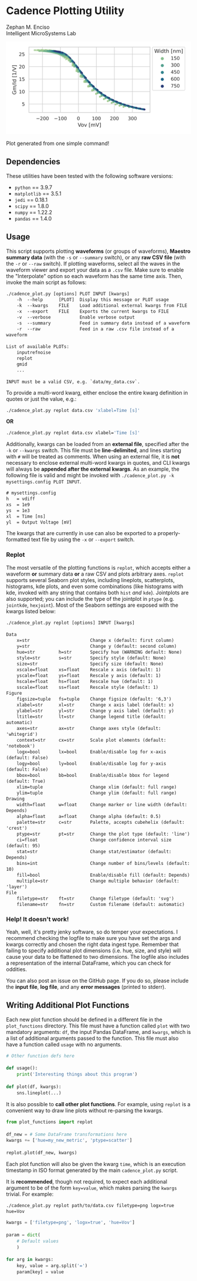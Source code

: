 #   Cadence Plotting Utility

Zephan M. Enciso  
Intelligent MicroSystems Lab  

![Example](./banner.svg)

Plot generated from one simple command!

##  Dependencies

These utilities have been tested with the following software versions:
  - `python` == 3.9.7
  - `matplotlib` == 3.5.1
  - `jedi` == 0.18.1
  - `scipy` == 1.8.0
  - `numpy` == 1.22.2
  - `pandas` == 1.4.0

##  Usage

This script supports plotting **waveforms** (or groups of waveforms), **Maestro
summary data** (with the `-s` or `--summary` switch), or any **raw CSV file**
(with the `-r` or `--raw` switch). If plotting waveforms, select all the waves
in the waveform viewer and export your data as a `.csv` file.  Make sure to
enable the "Interpolate" option so each waveform has the same time axis.  Then,
invoke the main script as follows:

```
./cadence_plot.py [options] PLOT INPUT [kwargs]
    -h  --help      [PLOT]  Display this message or PLOT usage
    -k  --kwargs    FILE    Load additional external kwargs from FILE
    -x  --export    FILE    Exports the current kwargs to FILE
    -v  --verbose           Enable verbose output
    -s  --summary           Feed in summary data instead of a waveform
    -r  --raw               Feed in a raw .csv file instead of a waveform

List of available PLOTs:
    inputrefnoise
    replot
    gmid
    ...

INPUT must be a valid CSV, e.g. `data/my_data.csv`.
```

To provide a multi-word kwarg, either enclose the entire kwarg definition in
quotes or just the value, e.g.:

```bash
./cadence_plot.py replot data.csv 'xlabel=Time [s]'
```

**OR**

```bash
./cadence_plot.py replot data.csv xlabel='Time [s]'
```

Additionally, kwargs can be loaded from an **external file**, specified after
the `-k` or `--kwargs` switch.  This file must be **line-delimited**, and lines
starting with `#` will be treated as comments.  When using an external file, it
is **not** necessary to enclose external multi-word kwargs in quotes, and CLI
kwargs will always be **appended after the external kwargs**. As an example, the
following file is valid and might be invoked with `./cadence_plot.py -k
mysettings.config PLOT INPUT`.

```
# mysettings.config
h	= vdiff
xs	= 1e9
ys	= 1e3
xl	= Time [ns]
yl	= Output Voltage [mV]
```

The kwargs that are currently in use can also be exported to a
properly-formatted text file by using the `-x` or `--export` switch.  

### Replot

The most versatile of the plotting functions is `replot`, which accepts either a
waveform **or** summary data **or** a raw CSV and plots arbitrary axes.
`replot` supports several Seaborn plot styles, including lineplots,
scatterplots, histograms, kde plots, and even some combinations (like histograms
with kde, invoked with any string that contains both `hist` _and_ `kde`).
Jointplots are also supported; you can include the type of the jointplot in
`ptype` (e.g. `jointkde`, `hexjoint`). Most of the Seaborn settings are exposed
with the kwargs listed below:

```
./cadence_plot.py replot [options] INPUT [kwargs]

Data
    x=str                       Change x (default: first column)
    y=str                       Change y (default: second column)
    hue=str         h=str       Specify hue (WARNING default: None)
    style=str       s=str       Specify style (default: None)
    size=str                    Specify size (default: None)
    xscale=float    xs=float    Rescale x axis (default: 1)
    yscale=float    ys=float    Rescale y axis (default: 1)
    hscale=float    hs=float    Rescale hue (default: 1)
    sscale=float    ss=float    Rescale style (default: 1)
Figure
    figsize=tuple   fs=tuple    Change figsize (default: '6,3')
    xlabel=str      xl=str      Change x axis label (default: x)
    ylabel=str      yl=str      Change y axis label (default: y)
    ltitle=str      lt=str      Change legend title (default: automatic)
    axes=str        ax=str      Change axes style (default: 'whitegrid')
    context=str     cx=str      Scale plot elements (default: 'notebook')
    logx=bool       lx=bool     Enable/disable log for x-axis (default: False)
    logy=bool       ly=bool     Enable/disable log for y-axis (default: False)
    bbox=bool       bb=bool     Enable/disable bbox for legend (default: True)
    xlim=tuple                  Change xlim (default: full range)
    ylim=tuple                  Change ylim (default: full range)
Drawing
    width=float     w=float     Change marker or line width (default: Depends)
    alpha=float     a=float     Change alpha (default: 0.5)
    palette=str     c=str       Palette, accepts cubehelix (default: 'crest')
    ptype=str       pt=str      Change the plot type (default: 'line')
    ci=float                    Change confidence interval size (default: 95)
    stat=str                    Change stat/estimator (default: Depends)
    bins=int                    Change number of bins/levels (default: 10)
    fill=bool                   Enable/disable fill (default: Depends)
    multiple=str                Change multiple behavior (default: 'layer')
File
    filetype=str    ft=str      Change filetype (default: 'svg')
    filename=str    fn=str      Custom filename (default: automatic)
```

### Help! It doesn't work!

Yeah, well, it's pretty jenky software, so do temper your expectations.  I
recommend checking the logfile to make sure you have set the args and kwargs
correctly and chosen the right data ingest type.  Remember that failing to
specify additional plot dimensions (i.e. hue, size, and style) will cause your
data to be flattened to two dimensions. The logfile also includes a
representation of the internal DataFrame, which you can check for oddities.

You can also post an issue on the GitHub page.  If you do so, please include the
**input file**, **log file**, and any **error messages** (printed to stderr).

##  Writing Additional Plot Functions

Each new plot function should be defined in a different file in the
`plot_functions` directory.  This file must have a function called `plot` with
two mandatory arguments: `df`, the input Pandas DataFrame, and `kwargs`, which
is a list of additional arguments passed to the function.  This file must also
have a function called `usage` with no arguments.

```python
# Other function defs here

def usage():
    print('Interesting things about this program')

def plot(df, kwargs):
    sns.lineplot(...)
```

It is also possible to **call other plot functions**.  For example, using
`replot` is a convenient way to draw line plots without re-parsing the kwargs.

```python
from plot_functions import replot

df_new = # Some DataFrame transformations here
kwargs += ['hue=my_new_metric', 'ptype=scatter']

replot.plot(df_new, kwargs)
```

Each plot function will also be given the kwarg `time`, which is an execution
timestamp in ISO format generated by the main `cadence_plot.py` script.

It is **recommended**, though not required, to expect each additional argument
to be of the form `key=value`, which makes parsing the `kwargs` trivial.  For
example:

```
./cadence_plot.py replot path/to/data.csv filetype=png logx=true hue=Vov
```

```python
kwargs = ['filetype=png', 'logx=true', 'hue=Vov']

param = dict(
    # Default values
    )

for arg in kwargs:
    key, value = arg.split('=')
    param[key] = value

```
